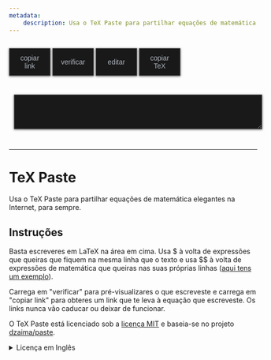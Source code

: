 ```yaml
---
metadata:
    description: Usa o TeX Paste para partilhar equações de matemática elegantes na Internet, para sempre.
---
```


<style>
textarea, button {
    font-size:1em;
    width:6em;
    height:4em;
    vertical-align:top;
    margin-top:1em;
    margin-bottom:1em;
    background: #191919;
    border: none;
    box-shadow: 0 1px 4px #555555;
    /* Apart from the colours, styling copied from the "Search" bar in the blog. */
    border-top-color: #555555;
    border-top-style: solid;
    border-top-width: 0.05rem;
    border-right-color: #555555;
    border-right-style: solid;
    border-right-width: 0.05rem;
    border-bottom-color: #555555;
    border-bottom-style: solid;
    border-bottom-width: 0.05rem;
    border-left-color: #555555;
    border-left-style: solid;
    border-left-width: 0.05rem;
    border-image-outset: 0;
    border-image-repeat: stretch;
    border-image-slice: 100%;
    border-image-source: none;
    border-image-width: 1;
}

button:disabled {
    background: #333333;
    box-shadow: none;
}

button:hover {
    background: #202a37;
}

textarea, button, #genc {
    color: #adb3bd;
    font-family: "Miriam Libre", sans-serif;
}
</style>

<button id="saveB" title="alt+s" class="button" onclick="save_tex(true)"           >copiar<br>link</button>
<button id="viewB" title="alt+v" class="button" onclick="editor_mode(2)"           >verificar     </button>
<button id="editB" title="alt+e" class="button" onclick="editor_mode(0)"           >editar        </button>
<button id="copyB" title="alt+c" class="button" onclick="copy_link(tex_area.value)">copiar<br>TeX</button>

<div style="top:4em; left:.5em; right:.5em; bottom:0; font-size:125%; color:#101010;">
    <textarea class="mainArea" id="tex_area" spellcheck="false" style="width:100%;margin:10px" rows="10"></textarea>
    <div class="mainArea" id="genc">
    </div>
</div>
<script src="https://mathspp.com/user/themes/myquark/js/pako.min.js"></script>

<script>
    MathJax = {
    tex: {
        inlineMath: [['$', '$'], ['\\(', '\\)']]
    },
    svg: {
        fontCache: 'global'
    }
    };
</script>
<script type="text/javascript" id="MathJax-script" src="https://cdn.jsdelivr.net/npm/mathjax@3/es5/tex-svg.js"></script>

  <script type="text/javascript">
    var EDITOR_MODE = 0; // 0-edit; 2-view

    function editor_mode(mode) {
      EDITOR_MODE = mode;
      tex_area.style.display = EDITOR_MODE==0? 'block' : 'none';
      genc.style.display = EDITOR_MODE==2? 'block' : 'none';
      editB.disabled = EDITOR_MODE==0;
      viewB.disabled = EDITOR_MODE==2;
      if (mode==0) tex_area.focus();
      if (mode==2) texify_input();
    }
    
    
    function texify_input() {
        genc.innerText = tex_area.value;
        genc.style="";
        MathJax.typeset();
    }
    
    function save_tex(copyLink = false) {
      let b64 = "#0"+tex_enc(tex_area.value);
      history.pushState({}, "", b64);
      if (copyLink) copy_link(location.href.replace("/#", "#"));
    }
    function tex_enc(str = tex_area.value) {
      let bytes = new TextEncoder("utf-8").encode(str);
      return tex_arrToB64(tex_deflate(bytes));
    }
    function tex_dec(str) {
      try {
        return new TextDecoder("utf-8").decode(tex_inflate(tex_b64ToArr(str)));
      } catch (e) {
        return "failed to decode - full link not copied?";
      }
    }

    function tex_arrToB64(arr) {
      var bytestr = "";
      arr.forEach(c => bytestr+= String.fromCharCode(c));
      return btoa(bytestr).replace(/\+/g, "@").replace(/=+/, "");
    }
    function tex_b64ToArr(str) {
      return new Uint8Array([...atob(decodeURIComponent(str).replace(/@/g, "+"))].map(c=>c.charCodeAt()))
    }
    
    function tex_deflate(arr) {
      return pako.deflateRaw(arr, {"level": 9});
    }
    function tex_inflate(arr) {
      return pako.inflateRaw(arr);
    }

    function copy_link(str) {
      navigator.clipboard.writeText(str);
    }

    function tex_load_page() {
      tex_area.value = "";
      let hash = decodeURIComponent(location.hash.slice(1));
      let v = hash[0];
      hash = hash.slice(1); // remove version
      if (hash) {
        let parts = hash.split("#");
        tex_area.value = parts[0]? tex_dec(parts[0]) : "";
        editor_mode(tex_area.value? 2 : 0);
      } else editor_mode(0);
    }
    tex_load_page();
    window.onhashchange=tex_load_page;
    
    document.addEventListener("keydown", e => {
      let code = e.code;
      let ctrl = e.ctrlKey;
      let alt = e.altKey;
      if (alt) {
        if (code == 'KeyS') { saveB.click(); e.preventDefault(); viewB.click(); }
        if (code == 'KeyE') { editB.click(); e.preventDefault(); tex_area.focus(); }
        if (code == 'KeyV') { viewB.click(); e.preventDefault(); }
        if (code == 'KeyC') { copyB.click(); e.preventDefault(); }
      }
      if (ctrl && code == 'KeyR') save_tex(false);
      if (code == 'F5') save_tex(false);
    });
  </script>

<br />

---

# TeX Paste

Usa o TeX Paste para partilhar equações de matemática elegantes na Internet, para sempre.

## Instruções

Basta escreveres em LaTeX na área em cima. Usa \$ à volta de expressões que queiras que fiquem na mesma linha que o texto e usa \$\$ à volta de expressões de matemática que queiras nas suas próprias linhas ([aqui tens um exemplo][multiline]).

Carrega em "verificar" para pré-visualizares o que escreveste e carrega em "copiar link" para obteres um link que te leva à equação que escreveste. Os links nunca vão caducar ou deixar de funcionar.

O TeX Paste está licenciado sob a [licença MIT][mit] e baseia-se no projeto [dzaima/paste][dzaima-paste].

<details>
<summary>Licença em Inglês</summary>
Copyright 2020 Rodrigo Girão Serrão.
<br />
Permission is hereby granted, free of charge, to any person obtaining a copy of this software and associated documentation files (the "Software"), to deal in the Software without restriction, including without limitation the rights to use, copy, modify, merge, publish, distribute, sublicense, and/or sell copies of the Software, and to permit persons to whom the Software is furnished to do so, subject to the following conditions:
<br />
<br />
The above copyright notice and this permission notice shall be included in all copies or substantial portions of the Software.
<br />
<br />
THE SOFTWARE IS PROVIDED "AS IS", WITHOUT WARRANTY OF ANY KIND, EXPRESS OR IMPLIED, INCLUDING BUT NOT LIMITED TO THE WARRANTIES OF MERCHANTABILITY, FITNESS FOR A PARTICULAR PURPOSE AND NONINFRINGEMENT. IN NO EVENT SHALL THE AUTHORS OR COPYRIGHT HOLDERS BE LIABLE FOR ANY CLAIM, DAMAGES OR OTHER LIABILITY, WHETHER IN AN ACTION OF CONTRACT, TORT OR OTHERWISE, ARISING FROM, OUT OF OR IN CONNECTION WITH THE SOFTWARE OR THE USE OR OTHER DEALINGS IN THE SOFTWARE.
</details>

[mit]: https://opensource.org/licenses/MIT
[dzaima-paste]: https://github.com/dzaima/paste
[multiline]: https://mathspp.com/pt/texpaste#0C0gsSlQoSi3OzylLLVJIVEgtLE08vPzw4nwFlcSKOCMFbYWkCiCRrGCrYKCiUJKfm8jFpaJSAeTGpBUlJlfrJinEFOQqxBQXFpVUJwE16CqYJCbX1lYbJdaqqAAA
